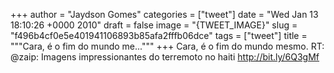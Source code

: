 
+++
author = "Jaydson Gomes"
categories = ["tweet"]
date = "Wed Jan 13 18:10:26 +0000 2010"
draft = false
image = "{TWEET_IMAGE}"
slug = "f496b4cf0e5e401941106893b85afa2fffb06dce"
tags = ["tweet"]
title = """Cara, é o fim do mundo me..."""
+++
Cara, é o fim do mundo mesmo. RT: @zaip: Imagens impressionantes do terremoto no haiti http://bit.ly/6Q3gMf
